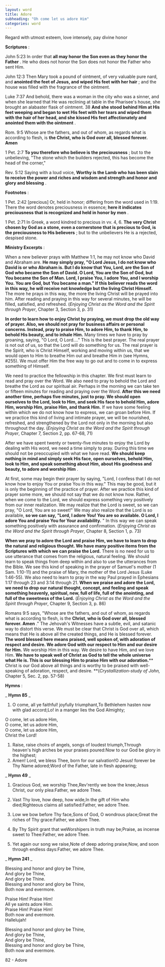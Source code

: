 ```yaml
---
layout: word
title: Adore
subheading: "Oh come let us adore Him"
categories: word
---
```


Regard with utmost esteem, love intensely, pay divine honor

**Scriptures** :

John 5:23 In order that **all may honor the Son even as they honor the Father** . He who does not honor the Son does not honor the Father who sent Him.

John 12:3 Then Mary took a pound of ointment, of very valuable pure nard, and **anointed the feet of Jesus, and wiped His feet with her hair** ; and the house was filled with the fragrance of the ointment.

Luke 7:37 And behold, there was a woman in the city who was a sinner, and when she learned that He was reclining at table in the Pharisee's house, she brought an alabaster flask of ointment. 38 **And she stood behind Him at His feet weeping and began to wet His feet with her tears and wiped them with the hair of her head, and she kissed His feet affectionately and anointed them with the ointment** .

Rom. 9:5 Whose are the fathers, and out of whom, as regards what is according to flesh, is **the Christ, who is God over all, blessed forever. Amen**

1 Pet. 2:7 **To you therefore who believe is the preciousness** ; but to the unbelieving, "The stone which the builders rejected, this has become the head of the corner,"

Rev. 5:12 Saying with a loud voice, **Worthy is the Lamb who has been slain to receive the power and riches and wisdom and strength and honor and glory and blessing** .

**Footnotes** :

1 Pet. 2:42 [precious] Or, held in honor; differing from the word used in 1:19. There the word denotes preciousness in essence; **here it indicates preciousness that is recognized and held in honor by men** .

1 Pet. 2:71 In Greek, a word kindred to precious in vv. 4, 6. **The very Christ chosen by God as a stone, even a cornerstone that is precious to God, is the preciousness to His believers** ; but to the unbelievers He is a rejected, despised stone.

**Ministry Excerpts** :

When a new believer prays with Matthew 1:1, he may not know who David and Abraham are. **He may simply pray, "O Lord Jesus, I do not know who David is or who Abraham is. But I do know that You, Lord, are the Son of God who became the Son of David. O Lord, You are the Son of God, but You became the Son of Man. Lord, I praise You, I adore You, and I worship You. You are God, but You became a man." If this believer reads the word in this way, he will receive not knowledge but the living Christ Himself.** The more he prays in this way, the more the living Christ will be prayed into him. After reading and praying in this way for several minutes, he will be filled, satisfied, and refreshed. (_Enjoying Christ as the Word and the Spirit through Prayer_, Chapter 3, Section 3, p. 31)

**In order to learn how to enjoy Christ by praying, we must drop the old way of prayer. Also, we should not pray for business affairs or personal concerns. Instead, pray to praise Him, to adore Him, to thank Him, to behold His beauty, and to inhale Him.** Many times we have to pray by groaning, saying, "O Lord, O Lord...." This is the best prayer. The real prayer is not out of us, so that the Lord will do something for us. The real prayer is the Spirit, who is Christ Himself, working and moving within us, that we would open to Him to breathe Him out and breathe Him in (see Hymns, #255). We must offer Him the free way to go out and to come in to express something of Himself.

We need to practice the fellowship in this chapter. We first must learn to read and pray over the Word. We also need to pray to behold the Lord and breathe the Lord as our spiritual air. Perhaps in the morning we can take ten or fifteen minutes for reading and praying over the Word. **After this we need another time, perhaps five minutes, just to pray. We should open ourselves to the Lord, look to Him, and seek His face to behold Him, adore Him, worship Him, praise Him, and thank Him.** If we have some feeling within which we do not know how to express, we can groan before Him. If we practice this kind of living and intimate prayer, we will be nourished, refreshed, and strengthened by the Lord not only in the morning but also throughout the day. (_Enjoying Christ as the Word and the Spirit through Prayer_, Chapter 7, Section 2, pp. 67-68, 71)

After we have spent twenty or twenty-five minutes to enjoy the Lord by dealing with His word, we need a time simply to pray. During this time we should not be preoccupied with what we have read. **We should keep nothing in mind and simply seek His face, open ourselves, behold Him, look to Him, and speak something about Him, about His goodness and beauty, to adore and worship Him** .

At first, some may begin their prayer by saying, "Lord, I confess that I do not know how to enjoy You or praise You in this way." This may be good, but it is only the beginning of the practice of prayer. After we practice this kind of prayer some more, we should not say that we do not know how. Rather, when we come to the Lord, we should express something very positively from our inner realization. We may realize that the Lord is sweet, so we can pray, "O Lord, You are so sweet!" We may also realize that the Lord is so available, **so we can say, "Lord, I adore You! You are so available. O Lord, I adore You and praise You for Your availability.** " In this way we can speak something positively with assurance and confirmation. (_Enjoying Christ as the Word and the Spirit through Prayer_, Chapter 8, Section 1, p. 73)

**When we pray to adore the Lord and praise Him, we have to learn to drop the natural and religious thought. We have many positive items from the Scriptures with which we can praise the Lord.** There is no need for us to use utterance that comes from the religious, natural feeling. We should learn to speak things from deep within and also to use the utterances from the Bible. We see this kind of speaking in the prayer of Samuel's mother (1 Sam. 1:10-11) and the praise of Mary, the mother of the Lord Jesus (Luke 1:46-55). We also need to learn to pray in the way Paul prayed in Ephesians 1:17 through 23 and 3:14 through 21. **When we praise and adore the Lord, we need to drop our natural thought, concept, and feeling and speak something heavenly, spiritual, new, full of life, full of the anointing, and full of the sweetness of the Lord.** (_Enjoying Christ as the Word and the Spirit through Prayer_, Chapter 9, Section 3, p. 86)

Romans 9:5 says, "Whose are the fathers, and out of whom, as regards what is according to flesh, is the **Christ, who is God over all, blessed forever. Amen** ." The Jehovah's Witnesses have a subtle, evil, and satanic way to distort this verse. We must be clear that Christ is God over all, which means that He is above all the created things, and He is blessed forever. **The word blessed here means praised, well spoken of, with adoration of respect and desire. We adore God with our respect to Him and our desire for Him.** We worship Him in this way. We desire to have Him, and we love Him. **We have to speak well of Christ as God to tell the whole universe what He is. This is our blessing Him to praise Him with our adoration.**** Christ is our God above all things and is worthy to be praised with well-speaking of adoration, respect, and desire. **(_Crystallization-study of John,_ Chapter 5, Sec. 2, pp. 57-58)

**Hymns** :

_ **Hymn 85** _

1. O come, all ye faithful! joyfully triumphant,To Bethlehem hasten now with glad accord;Lo! in a manger lies the God Almighty;

O come, let us adore Him,  
O come, let us adore Him,  
O come, let us adore Him,  
Christ the Lord!

1. Raise, raise choirs of angels, songs of loudest triumph,Through heaven's high arches be your praises poured:Now to our God be glory in the highest;
2. Amen! Lord, we bless Thee, born for our salvation!O Jesus! forever be Thy Name adored;Word of the Father, late in flesh appearing;

_ **Hymn 49** _

1. Gracious God, we worship Thee,Rev'rently we bow the knee;Jesus Christ, our only plea:Father, we adore Thee.
2. Vast Thy love, how deep, how wide,In the gift of Him who died;Righteous claims all satisfied:Father, we adore Thee.

1. Low we bow before Thy face,Sons of God, O wondrous place;Great the riches of Thy grace:Father, we adore Thee.
2. By Thy Spirit grant that weWorshipers in truth may be;Praise, as incense sweet to Thee:Father, we adore Thee.
3. Yet again our song we raise,Note of deep adoring praise;Now, and soon through endless days:Father, we adore Thee.

_ **Hymn 241** _

Blessing and honor and glory be Thine,  
And glory be Thine,  
And glory be Thine.  
Blessing and honor and glory be Thine,  
Both now and evermore.

Praise Him! Praise Him!  
All ye saints adore Him.  
Praise Him! Praise Him!  
Both now and evermore.  
Hallelujah!

Blessing and honor and glory be Thine,  
And glory be Thine,  
And glory be Thine,  
Blessing and honor and glory be Thine,  
Both now and evermore.

82 - Adore
